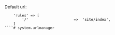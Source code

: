 Default url:
```
    'rules' => [
        '/'                     =>  'site/index',
    ]
````# system.urlmanager
